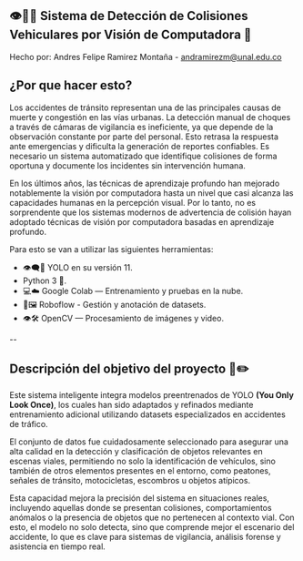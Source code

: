 ## 👁️🤖🧠 Sistema de Detección de Colisiones Vehiculares por Visión de Computadora 🚗
Hecho por: Andres Felipe Ramirez Montaña - andramirezm@unal.edu.co

## ¿Por que hacer esto? 
Los accidentes de tránsito representan una de las principales causas de muerte y
congestión en las vías urbanas. La detección manual de choques a través de cámaras de
vigilancia es ineficiente, ya que depende de la observación constante por parte del personal.
Esto retrasa la respuesta ante emergencias y dificulta la generación de reportes confiables.
Es necesario un sistema automatizado que identifique colisiones de forma oportuna y
documente los incidentes sin intervención humana. 

En los últimos años, las técnicas de aprendizaje profundo han mejorado notablemente la visión por computadora hasta un nivel que casi alcanza las capacidades humanas en la percepción visual. Por lo tanto, no es sorprendente que los sistemas modernos de advertencia de colisión hayan adoptado técnicas de visión por computadora basadas en aprendizaje profundo.

Para esto se van a utilizar las siguientes herramientas: 
- 👁️‍🗨️🧠 YOLO en su versión 11.
- Python 3 🐍.
- 💻☁️ Google Colab — Entrenamiento y pruebas en la nube.
- 🤖🖼️ Roboflow - Gestión y anotación de datasets.
- 👁️🛠️ OpenCV — Procesamiento de imágenes y video.

-- 
## Descripción del objetivo del proyecto 📄✏️

Este sistema inteligente integra modelos preentrenados de YOLO **(You Only Look Once)**, los cuales han sido adaptados y refinados mediante entrenamiento adicional utilizando datasets especializados en accidentes de tráfico.

El conjunto de datos fue cuidadosamente seleccionado para asegurar una alta calidad en la detección y clasificación de objetos relevantes en escenas viales, permitiendo no solo la identificación de vehículos, sino también de otros elementos presentes en el entorno, como peatones, señales de tránsito, motocicletas, escombros u objetos atípicos.

Esta capacidad mejora la precisión del sistema en situaciones reales, incluyendo aquellas donde se presentan colisiones, comportamientos anómalos o la presencia de objetos que no pertenecen al contexto vial. Con esto, el modelo no solo detecta, sino que comprende mejor el escenario del accidente, lo que es clave para sistemas de vigilancia, análisis forense y asistencia en tiempo real.


